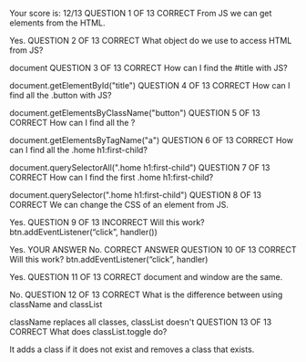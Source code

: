 Your score is: 12/13
QUESTION 1 OF 13
CORRECT
From JS we can get elements from the HTML.

Yes.
QUESTION 2 OF 13
CORRECT
What object do we use to access HTML from JS?

document
QUESTION 3 OF 13
CORRECT
How can I find the #title with JS?

document.getElementById("title")
QUESTION 4 OF 13
CORRECT
How can I find all the .button with JS?

document.getElementsByClassName("button")
QUESTION 5 OF 13
CORRECT
How can I find all the <a> ?

document.getElementsByTagName("a")
QUESTION 6 OF 13
CORRECT
How can I find all the .home h1:first-child?

document.querySelectorAll(".home h1:first-child")
QUESTION 7 OF 13
CORRECT
How can I find the first .home h1:first-child?

document.querySelector(".home h1:first-child")
QUESTION 8 OF 13
CORRECT
We can change the CSS of an element from JS.

Yes.
QUESTION 9 OF 13
INCORRECT
Will this work? btn.addEventListener(“click”, handler())

Yes.
YOUR ANSWER
No.
CORRECT ANSWER
QUESTION 10 OF 13
CORRECT
Will this work? btn.addEventListener(“click”, handler)

Yes.
QUESTION 11 OF 13
CORRECT
document and window are the same.

No.
QUESTION 12 OF 13
CORRECT
What is the difference between using className and classList

className replaces all classes, classList doesn't
QUESTION 13 OF 13
CORRECT
What does classList.toggle do?

It adds a class if it does not exist and removes a class that exists.